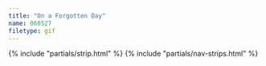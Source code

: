 ```yaml
---
title: "On a Forgotten Day"
name: 060527
filetype: gif
---
```


{% include "partials/strip.html" %}
{% include "partials/nav-strips.html" %}